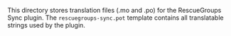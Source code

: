 This directory stores translation files (.mo and .po) for the RescueGroups Sync plugin.
The `rescuegroups-sync.pot` template contains all translatable strings used by the plugin.
